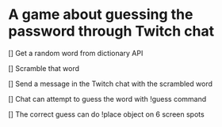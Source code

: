 # A game about guessing the password through Twitch chat


[] Get a random word from dictionary API

[] Scramble that word

[] Send a message in the Twitch chat with the scrambled word

[] Chat can attempt to guess the word with !guess command

[] The correct guess can do !place object on 6 screen spots
